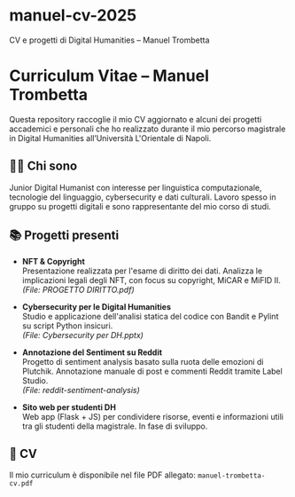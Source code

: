 # manuel-cv-2025
CV e progetti di Digital Humanities – Manuel Trombetta
# Curriculum Vitae – Manuel Trombetta

Questa repository raccoglie il mio CV aggiornato e alcuni dei progetti accademici e personali che ho realizzato durante il mio percorso magistrale in Digital Humanities all’Università L'Orientale di Napoli.

## 👨‍💻 Chi sono
Junior Digital Humanist con interesse per linguistica computazionale, tecnologie del linguaggio, cybersecurity e dati culturali. Lavoro spesso in gruppo su progetti digitali e sono rappresentante del mio corso di studi.

## 📚 Progetti presenti

- **NFT & Copyright**  
  Presentazione realizzata per l'esame di diritto dei dati. Analizza le implicazioni legali degli NFT, con focus su copyright, MiCAR e MiFID II.  
  *(File: PROGETTO DIRITTO.pdf)*

- **Cybersecurity per le Digital Humanities**  
  Studio e applicazione dell'analisi statica del codice con Bandit e Pylint su script Python insicuri.  
  *(File: Cybersecurity per DH.pptx)*

- **Annotazione del Sentiment su Reddit**  
  Progetto di sentiment analysis basato sulla ruota delle emozioni di Plutchik. Annotazione manuale di post e commenti Reddit tramite Label Studio.  
  *(File: reddit-sentiment-analysis)*

- **Sito web per studenti DH**  
  Web app (Flask + JS) per condividere risorse, eventi e informazioni utili tra gli studenti della magistrale. In fase di sviluppo.

## 📎 CV
Il mio curriculum è disponibile nel file PDF allegato: `manuel-trombetta-cv.pdf`
